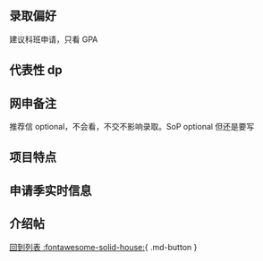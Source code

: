 ## 录取偏好

建议科班申请，只看 GPA

## 代表性 dp

## 网申备注

推荐信 optional，不会看，不交不影响录取。SoP optional 但还是要写

## 项目特点

## 申请季实时信息

## 介绍帖

[回到列表 :fontawesome-solid-house:](grade.md){ .md-button }

